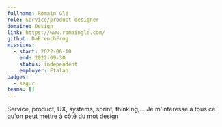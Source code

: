 ```yaml
---
fullname: Romain Glé
role: Service/product designer
domaine: Design
link: https://www.romaingle.com/
github: DaFrenchFrog
missions:
  - start: 2022-06-10
    end: 2022-09-30
    status: independent
    employer: Etalab
badges:
  - segur
teams: []
---
```

Service, product, UX, systems, sprint, thinking,... Je m'intéresse à tous ce qu'on peut mettre à côté du mot design